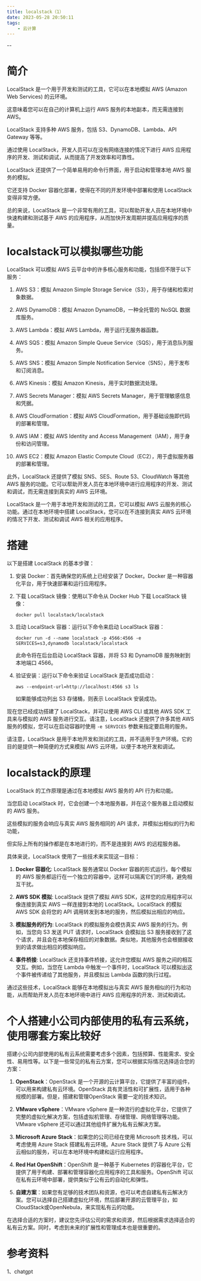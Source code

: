 ```yaml
---
title: localstack（1）
date: 2023-05-28 20:50:11
tags:
	- 云计算
---
```


--

# 简介

LocalStack 是一个用于开发和测试的工具，它可以在本地模拟 AWS (Amazon Web Services) 的云环境。

这意味着您可以在自己的计算机上运行 AWS 服务的本地副本，而无需连接到 AWS。

LocalStack 支持多种 AWS 服务，包括 S3、DynamoDB、Lambda、API Gateway 等等。

通过使用 LocalStack，开发人员可以在没有网络连接的情况下进行 AWS 应用程序的开发、测试和调试，从而提高了开发效率和可靠性。

LocalStack 还提供了一个简单易用的命令行界面，用于启动和管理本地 AWS 服务的模拟。

它还支持 Docker 容器化部署，使得在不同的开发环境中部署和使用 LocalStack 变得非常方便。

总的来说，LocalStack 是一个非常有用的工具，可以帮助开发人员在本地环境中快速构建和测试基于 AWS 的应用程序，从而加快开发周期并提高应用程序的质量。



# localstack可以模拟哪些功能

LocalStack 可以模拟 AWS 云平台中的许多核心服务和功能，包括但不限于以下服务：

1. AWS S3：模拟 Amazon Simple Storage Service（S3），用于存储和检索对象数据。

2. AWS DynamoDB：模拟 Amazon DynamoDB，一种全托管的 NoSQL 数据库服务。

3. AWS Lambda：模拟 AWS Lambda，用于运行无服务器函数。

4. AWS SQS：模拟 Amazon Simple Queue Service（SQS），用于消息队列服务。

5. AWS SNS：模拟 Amazon Simple Notification Service（SNS），用于发布和订阅消息。

6. AWS Kinesis：模拟 Amazon Kinesis，用于实时数据流处理。

7. AWS Secrets Manager：模拟 AWS Secrets Manager，用于管理敏感信息和凭据。

8. AWS CloudFormation：模拟 AWS CloudFormation，用于基础设施即代码的部署和管理。

9. AWS IAM：模拟 AWS Identity and Access Management（IAM），用于身份和访问管理。

10. AWS EC2：模拟 Amazon Elastic Compute Cloud（EC2），用于虚拟服务器的部署和管理。

此外，LocalStack 还提供了模拟 SNS、SES、Route 53、CloudWatch 等其他 AWS 服务的功能。它可以帮助开发人员在本地环境中进行应用程序的开发、测试和调试，而无需连接到真实的 AWS 云环境。

LocalStack 是一个用于本地开发和测试的工具，它可以模拟 AWS 云服务的核心功能。通过在本地环境中搭建 LocalStack，您可以在不连接到真实 AWS 云环境的情况下开发、测试和调试 AWS 相关的应用程序。

# 搭建

以下是搭建 LocalStack 的基本步骤：

1. 安装 Docker：首先确保您的系统上已经安装了 Docker。Docker 是一种容器化平台，用于快速部署和运行应用程序。

2. 下载 LocalStack 镜像：使用以下命令从 Docker Hub 下载 LocalStack 镜像：
   ```
   docker pull localstack/localstack
   ```

3. 启动 LocalStack 容器：运行以下命令来启动 LocalStack 容器：
   ```
   docker run -d --name localstack -p 4566:4566 -e SERVICES=s3,dynamodb localstack/localstack
   ```

   此命令将在后台启动 LocalStack 容器，并将 S3 和 DynamoDB 服务映射到本地端口 4566。

4. 验证安装：运行以下命令来验证 LocalStack 是否成功启动：
   ```
   aws --endpoint-url=http://localhost:4566 s3 ls
   ```

   如果能够成功列出 S3 存储桶，则表示 LocalStack 安装成功。

现在您已经成功搭建了 LocalStack，并可以使用 AWS CLI 或其他 AWS SDK 工具来与模拟的 AWS 服务进行交互。请注意，LocalStack 还提供了许多其他 AWS 服务的模拟，您可以在启动容器时使用 `-e SERVICES` 参数来指定要启用的服务。

请注意，LocalStack 是用于本地开发和测试的工具，并不适用于生产环境。它的目的是提供一种简便的方式来模拟 AWS 云环境，以便于本地开发和调试。



# localstack的原理

LocalStack 的工作原理是通过在本地模拟 AWS 服务的 API 行为和功能。

当您启动 LocalStack 时，它会创建一个本地服务器，并在这个服务器上启动模拟的 AWS 服务。

这些模拟的服务会响应与真实 AWS 服务相同的 API 请求，并模拟出相似的行为和功能，

但实际上所有的操作都是在本地进行的，而不是连接到 AWS 的远程服务器。

具体来说，LocalStack 使用了一些技术来实现这一目标：

1. **Docker 容器化**: LocalStack 服务通常以 Docker 容器的形式运行。每个模拟的 AWS 服务都运行在一个独立的容器中，这样可以隔离它们的环境，避免相互干扰。

2. **AWS SDK 模拟**: LocalStack 提供了模拟 AWS SDK，这样您的应用程序可以像连接到真实 AWS 一样连接到本地的 LocalStack。LocalStack 的模拟 AWS SDK 会将您的 API 调用转发到本地的服务，然后模拟出相应的响应。

3. **模拟服务的行为**: LocalStack 的模拟服务会模仿真实 AWS 服务的行为。例如，当您向 S3 发送 PUT 请求时，LocalStack 会模拟出 S3 服务接收到了这个请求，并且会在本地保存相应的对象数据。类似地，其他服务也会根据接收到的请求做出相应的模拟响应。

4. **事件桥接**: LocalStack 还支持事件桥接，这允许您模拟 AWS 服务之间的相互交互。例如，当您在 Lambda 中触发一个事件时，LocalStack 可以模拟出这个事件被传递给了其他服务，并且模拟出 Lambda 函数的执行过程。

通过这些技术，LocalStack 能够在本地模拟出与真实 AWS 服务相似的行为和功能，从而帮助开发人员在本地环境中进行 AWS 应用程序的开发、测试和调试。



# 个人搭建小公司内部使用的私有云系统，使用哪套方案比较好

搭建小公司内部使用的私有云系统需要考虑多个因素，包括预算、性能需求、安全性、易用性等。以下是一些常见的私有云方案，您可以根据实际情况选择适合您的方案：

1. **OpenStack**：OpenStack 是一个开源的云计算平台，它提供了丰富的组件，可以用来构建私有云环境。OpenStack 具有灵活性和可扩展性，适用于各种规模的部署。但是，搭建和管理OpenStack 需要一定的技术知识。

2. **VMware vSphere**：VMware vSphere 是一种流行的虚拟化平台，它提供了完整的虚拟化解决方案，包括虚拟机管理、存储管理、网络管理等功能。VMware vSphere 还可以通过其他组件扩展为私有云解决方案。

3. **Microsoft Azure Stack**：如果您的公司已经在使用 Microsoft 技术栈，可以考虑使用 Azure Stack 搭建私有云环境。Azure Stack 提供了与 Azure 公有云相似的服务，可以在本地环境中构建和运行应用程序。

4. **Red Hat OpenShift**：OpenShift 是一种基于 Kubernetes 的容器化平台，它提供了用于构建、部署和管理容器化应用程序的工具和服务。OpenShift 可以在私有云环境中部署，提供类似于公有云的自动化和弹性。

5. **自建方案**：如果您有足够的技术团队和资源，也可以考虑自建私有云解决方案。您可以选择自己搭建虚拟化环境，然后部署开源的云管理平台，如CloudStack或OpenNebula，来实现私有云的功能。

在选择合适的方案时，建议您先评估公司的需求和资源，然后根据需求选择适合的私有云方案。同时，考虑到未来的扩展性和管理成本也是很重要的。

# 参考资料

1、chatgpt

